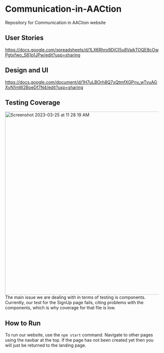 # Communication-in-AACtion
Repository for Communication in AACtion website   
## User Stories
https://docs.google.com/spreadsheets/d/1LX6Rhro9DjCI5u8VajkTOQE8cOwPgtxfwo_S61p1JPw/edit?usp=sharing 
## Design and UI  
https://docs.google.com/document/d/1H7uLBOrh8Q7xQtmfXGPnv_wTvuAGXyN1mW2BoeDf7N4/edit?usp=sharing  
## Testing Coverage
<img width="599" alt="Screenshot 2023-03-25 at 11 28 19 AM" src="https://user-images.githubusercontent.com/54945471/227726797-ade92360-1813-45a2-a0ce-b5f192be40f7.png">
The main issue we are dealing with in terms of testing is <Link> components. Currently, our test for the SignUp page fails, citing problems with the <Link> components, which is why coverage for that file is low.

## How to Run
To run our website, use the `npm start` command. Navigate to other pages using the navbar at the top. If the page has not been created yet then you will just be returned to the landing page.

